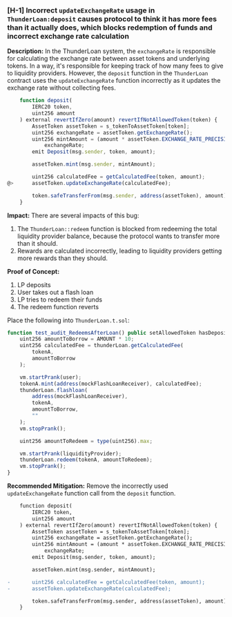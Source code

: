 ### [H-1] Incorrect `updateExchangeRate` usage in `ThunderLoan:deposit` causes protocol to think it has more fees than it actually does, which blocks redemption of funds and incorrect exchange rate calculation

**Description:** In the ThunderLoan system, the `exchangeRate` is responsible for calculating the exchange rate between asset tokens and underlying tokens. In a way, it's responsible for keeping track of how many fees to give to liquidity providers.
However, the `deposit` function in the `ThunderLoan` contract uses the `updateExchangeRate` function incorrectly as it updates the exchange rate without collecting fees.

```javascript
    function deposit(
        IERC20 token,
        uint256 amount
    ) external revertIfZero(amount) revertIfNotAllowedToken(token) {
        AssetToken assetToken = s_tokenToAssetToken[token];
        uint256 exchangeRate = assetToken.getExchangeRate();
        uint256 mintAmount = (amount * assetToken.EXCHANGE_RATE_PRECISION()) /
            exchangeRate;
        emit Deposit(msg.sender, token, amount);

        assetToken.mint(msg.sender, mintAmount);

        uint256 calculatedFee = getCalculatedFee(token, amount);
@>      assetToken.updateExchangeRate(calculatedFee);

        token.safeTransferFrom(msg.sender, address(assetToken), amount);
    }
```

**Impact:** There are several impacts of this bug:

1. The `ThunderLoan::redeem` function is blocked from redeeming the total liquidity provider balance, because the protocol wants to transfer more than it should.
2. Rewards are calculated incorrectly, leading to liquidity providers getting more rewards than they should.

**Proof of Concept:**

1. LP deposits
2. User takes out a flash loan
3. LP tries to redeem their funds
4. The redeem function reverts

Place the following into `ThunderLoan.t.sol`:

```javascript
function test_audit_RedeemsAfterLoan() public setAllowedToken hasDeposits {
    uint256 amountToBorrow = AMOUNT * 10;
    uint256 calculatedFee = thunderLoan.getCalculatedFee(
        tokenA,
        amountToBorrow
    );

    vm.startPrank(user);
    tokenA.mint(address(mockFlashLoanReceiver), calculatedFee);
    thunderLoan.flashloan(
        address(mockFlashLoanReceiver),
        tokenA,
        amountToBorrow,
        ""
    );
    vm.stopPrank();

    uint256 amountToRedeem = type(uint256).max;

    vm.startPrank(liquidityProvider);
    thunderLoan.redeem(tokenA, amountToRedeem);
    vm.stopPrank();
}
```

**Recommended Mitigation:** Remove the incorrectly used `updateExchangeRate` function call from the `deposit` function.

```diff
    function deposit(
        IERC20 token,
        uint256 amount
    ) external revertIfZero(amount) revertIfNotAllowedToken(token) {
        AssetToken assetToken = s_tokenToAssetToken[token];
        uint256 exchangeRate = assetToken.getExchangeRate();
        uint256 mintAmount = (amount * assetToken.EXCHANGE_RATE_PRECISION()) /
            exchangeRate;
        emit Deposit(msg.sender, token, amount);

        assetToken.mint(msg.sender, mintAmount);

-       uint256 calculatedFee = getCalculatedFee(token, amount);
-       assetToken.updateExchangeRate(calculatedFee);

        token.safeTransferFrom(msg.sender, address(assetToken), amount);
    }
```
